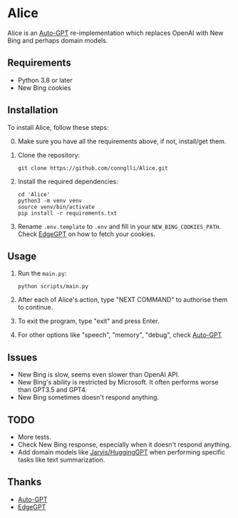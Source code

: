 # Alice

Alice is an [Auto-GPT](https://github.com/Torantulino/Auto-GPT) re-implementation which replaces OpenAI with New Bing and perhaps domain models.


## Requirements

- Python 3.8 or later
- New Bing cookies


## Installation

To install Alice, follow these steps:

0. Make sure you have all the requirements above, if not, install/get them.

1. Clone the repository:

   ```
   git clone https://github.com/connglli/Alice.git
   ```

2. Install the required dependencies:

   ```
   cd 'Alice'
   python3 -m venv venv
   source venv/bin/activate
   pip install -r requirements.txt
   ```

3. Rename `.env.template` to `.env` and fill in your `NEW_BING_COOKIES_PATH`. Check [EdgeGPT](https://github.com/acheong08/EdgeGPT) on how to fetch your cookies.


## Usage

1. Run the `main.py`:

   ```
   python scripts/main.py
   ```

2. After each of Alice's action, type "NEXT COMMAND" to authorise them to continue.

3. To exit the program, type "exit" and press Enter.

4. For other options like "speech", "memory", "debug", check [Auto-GPT](https://github.com/Torantulino/Auto-GPT)


## Issues

- New Bing is slow, seems even slower than OpenAI API.
- New Bing's ability is restricted by Microsoft. It often performs worse than GPT3.5 and GPT4.
- New Bing sometimes doesn't respond anything.


## TODO

- More tests.
- Check New Bing response, especially when it doesn't respond anything.
- Add domain models like [Jarvis/HuggingGPT](https://github.com/microsoft/JARVIS/blob/main/CITATION.cff) when performing specific tasks like text summarization.


## Thanks

- [Auto-GPT](https://github.com/Torantulino/Auto-GPT)
- [EdgeGPT](https://github.com/acheong08/EdgeGPT)
